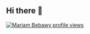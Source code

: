 ## Hi there 🍋

<!-- u8 badge -->
[![Mariam Bebawy profile views](https://u8views.com/api/v1/github/profiles/61348010/views/day-week-month-total-count.svg)](https://u8views.com/github/mariam-bebawy)

<!--
**mariam-bebawy/mariam-bebawy** is a ✨ _special_ ✨ repository because its `README.md` (this file) appears on your GitHub profile.

Here are some ideas to get you started:

- 🔭 I’m currently working on ...
- 🌱 I’m currently learning ...
- 👯 I’m looking to collaborate on ...
- 🤔 I’m looking for help with ...
- 💬 Ask me about ...
- 📫 How to reach me: ...
- 😄 Pronouns: ...
- ⚡ Fun fact: ...
-->
